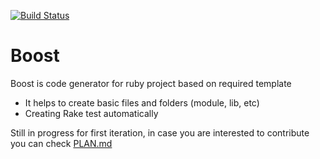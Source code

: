 [![Build Status](https://travis-ci.org/arfo90/boost.svg?branch=master)](https://travis-ci.org/arfo90/boostx)

# Boost

Boost is code generator for ruby project based on required template

  - It helps to create basic files and folders (module, lib, etc)
  - Creating Rake test automatically 

Still in progress for first iteration, in case you are interested to contribute you can check [PLAN.md](https://github.com/arfo90/boost/blob/master/PLAN.md) 
